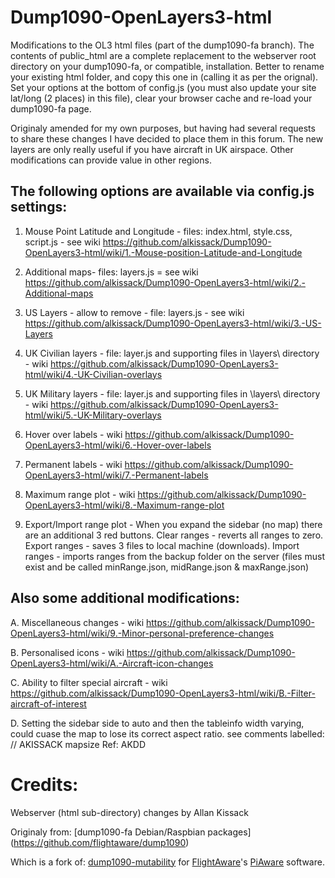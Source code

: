 # Dump1090-OpenLayers3-html
Modifications to the OL3 html files (part of the dump1090-fa branch).  The contents of public_html are a complete replacement to the webserver root directory on your dump1090-fa, or compatible, installation.  Better to rename your existing html folder, and copy this one in (calling it as per the orignal).  Set your options at the bottom of config.js (you must also update your site lat/long (2 places) in this file), clear your browser cache and re-load your dump1090-fa page.

Originaly amended for my own purposes, but having had several requests to share these changes I have decided to place them in this forum. The new layers are only really useful if you have aircraft in UK airspace.  Other modifications can provide value in other regions.

## The following options are available via config.js settings:

1. Mouse Point Latitude and Longitude - files: index.html, style.css, script.js - see wiki https://github.com/alkissack/Dump1090-OpenLayers3-html/wiki/1.-Mouse-position-Latitude-and-Longitude

2. Additional maps- files: layers.js = see wiki https://github.com/alkissack/Dump1090-OpenLayers3-html/wiki/2.-Additional-maps

3. US Layers - allow to remove - file: layers.js - see wiki https://github.com/alkissack/Dump1090-OpenLayers3-html/wiki/3.-US-Layers

4. UK Civilian layers - file: layer.js and supporting files in \layers\ directory - wiki https://github.com/alkissack/Dump1090-OpenLayers3-html/wiki/4.-UK-Civilian-overlays

5. UK Military layers - file: layer.js and supporting files in \layers\ directory - wiki https://github.com/alkissack/Dump1090-OpenLayers3-html/wiki/5.-UK-Military-overlays

6. Hover over labels - wiki https://github.com/alkissack/Dump1090-OpenLayers3-html/wiki/6.-Hover-over-labels

7. Permanent labels - wiki https://github.com/alkissack/Dump1090-OpenLayers3-html/wiki/7.-Permanent-labels

8. Maximum range plot - wiki https://github.com/alkissack/Dump1090-OpenLayers3-html/wiki/8.-Maximum-range-plot

9. Export/Import range plot - When you expand the sidebar (no map) there are an additional 3 red buttons.  Clear ranges - reverts all ranges to zero. Export ranges - saves 3 files to local machine (downloads). Import ranges - imports ranges from the backup folder on the server (files must exist and be called minRange.json, midRange.json & maxRange.json)

## Also some additional modifications:

A. Miscellaneous changes - wiki https://github.com/alkissack/Dump1090-OpenLayers3-html/wiki/9.-Minor-personal-preference-changes

B. Personalised icons - wiki https://github.com/alkissack/Dump1090-OpenLayers3-html/wiki/A.-Aircraft-icon-changes

C. Ability to filter special aircraft - wiki https://github.com/alkissack/Dump1090-OpenLayers3-html/wiki/B.-Filter-aircraft-of-interest

D. Setting the sidebar side to auto and then the tableinfo width varying, could cuase the map to lose its correct aspect ratio.  see comments labelled: // AKISSACK mapsize    Ref: AKDD

# Credits:
Webserver (html sub-directory) changes by Allan Kissack

Originaly from: [dump1090-fa Debian/Raspbian packages] (https://github.com/flightaware/dump1090)

Which is a fork of: [dump1090-mutability](https://github.com/mutability/dump1090) for [FlightAware](http://flightaware.com)'s [PiAware](http://flightaware.com/adsb/piaware) software.
